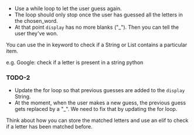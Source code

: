 
- Use a while loop to let the user guess again. 
- The loop should only stop once the user has guessed all the letters in the chosen_word.
- At that point `display` has no more blanks ("_"). Then you can tell the user they've won.

<div class="hint">
  You can use the in keyword to check if a String or List contains a particular item. 

e.g. Google: check if a letter is present in a string python 
</div>

### TODO-2
- Update the for loop so that previous guesses are added to the `display` String.
- At the moment, when the user makes a new guess, the previous guess gets replaced by a "_". We need to fix that by updating the for loop.

<div class="hint">
  Think about how you can store the matched letters and use an elif to check if a letter has been matched before.
</div>
